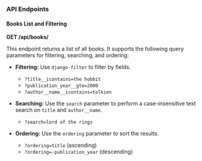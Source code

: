 ### API Endpoints

#### Books List and Filtering

**GET /api/books/**

This endpoint returns a list of all books. It supports the following query parameters for filtering, searching, and ordering:

- **Filtering:** Use `django-filter` to filter by fields.
  - `?title__icontains=the hobbit`
  - `?publication_year__gte=2000`
  - `?author__name__icontains=tolkien`

- **Searching:** Use the `search` parameter to perform a case-insensitive text search on `title` and `author__name`.
  - `?search=lord of the rings`

- **Ordering:** Use the `ordering` parameter to sort the results.
  - `?ordering=title` (ascending)
  - `?ordering=-publication_year` (descending)